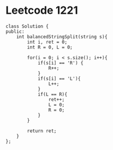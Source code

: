 # Leetcode 1221
    class Solution {
    public:
        int balancedStringSplit(string s){
            int i, ret = 0;
            int R = 0, L = 0;

            for(i = 0; i < s.size(); i++){
                if(s[i] == 'R') {
                    R++;
                }   
                if(s[i] == 'L'){
                    L++;
                }
                if(L == R){
                    ret++;
                    L = 0;
                    R = 0;
                }
            }

            return ret;
        }
    };
